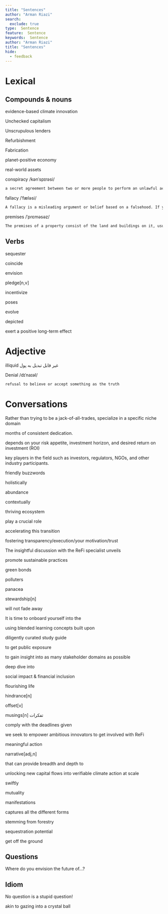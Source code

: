 ```yaml
---
title: "Sentences"
author: "Arman Riazi"
search:
  exclude: true
type:  Sentence
feature:  Sentence
keywords:  Sentence
author: "Arman Riazi"
title: "Sentences"
hide:
  - feedback
---
```


# Lexical 

## Compounds & nouns 

evidence-based climate innovation

Unchecked capitalism

Unscrupulous lenders

Refurbishment 

Fabrication

planet-positive economy

real-world assets

conspiracy /kənˈspɪrəsi/
```markdown
a secret agreement between two or more people to perform an unlawful act.
```

fallacy /ˈfæləsi/
```markdown
A fallacy is a misleading argument or belief based on a falsehood. If you oppose state testing in schools, you think it is a fallacy that educational quality can be measured by standardized tests.
```

premises /ˈprɛməsəz/
```markdown
The premises of a property consist of the land and buildings on it, usually of a business or organization.
```

## Verbs

sequester

coincide

envision

pledge[n,v]

incentivize

poses

evolve

depicted

exert a positive long-term effect

# Adjective

illiquid
غیر قابل تبدیل به پول

Denial /dɪˈnaɪəl/
```markdown
refusal to believe or accept something as the truth
```

# Conversations

Rather than trying to be a jack-of-all-trades, specialize in a specific niche domain

<number> months of consistent dedication.

depends on your risk appetite, investment horizon, and desired return on investment (ROI)

key players in the field such as investors, regulators, NGOs, and other industry participants.

friendly buzzwords 

holistically

abundance

contextually

thriving ecosystem

play a crucial role

accelerating this transition

fostering transparency/execution/your motivation/trust

The insightful discussion with the ReFi specialist unveils

promote sustainable practices

green bonds

polluters

panacea

stewardship[n]

will not fade away

It is time to onboard yourself into the

using blended learning concepts built upon

diligently curated study guide

to get public exposure

to gain insight into as many stakeholder domains as possible

deep dive into

social impact & financial inclusion

flourishing life

hindrance[n]

offset[v]

musings[n]
تفکرات

comply with the deadlines given

we seek to empower ambitious innovators to get involved with ReFi

meaningful action

narrative[adj,n]

that can provide breadth and depth to

unlocking new capital flows into verifiable climate action at scale

swiftly

mutuality

manifestations

captures all the different forms

stemming from forestry

sequestration potential

get off the ground

## Questions

Where do you envision the future of...?

## Idiom

No question is a stupid question! 

akin to gazing into a crystal ball